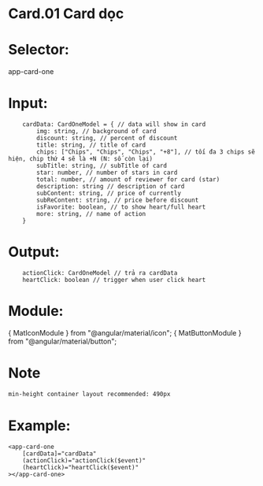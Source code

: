 # Card.01 Card dọc

# Selector:

app-card-one

# Input:

    	cardData: CardOneModel = { // data will show in card
    		img: string, // background of card
    		discount: string, // percent of discount
    		title: string, // title of card
    		chips: ["Chips", "Chips", "Chips", "+8"], // tối đa 3 chips sẽ hiện, chip thứ 4 sẽ là +N (N: số còn lại)
    		subTitle: string, // subTitle of card
    		star: number, // number of stars in card
    		total: number, // amount of reviewer for card (star)
    		description: string // description of card
    		subContent: string, // price of currently
    		subReContent: string, // price before discount
    		isFavorite: boolean, // to show heart/full heart
    		more: string, // name of action
    	}

# Output:

    	actionClick: CardOneModel // trả ra cardData
    	heartClick: boolean // trigger when user click heart

# Module:

{ MatIconModule } from "@angular/material/icon";
{ MatButtonModule } from "@angular/material/button";

# Note

```sh
min-height container layout recommended: 490px
```

# Example:

    <app-card-one
    	[cardData]="cardData"
    	(actionClick)="actionClick($event)"
    	(heartClick)="heartClick($event)"
    ></app-card-one>
